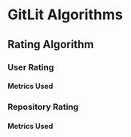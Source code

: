 # GitLit Algorithms


## Rating Algorithm

### User Rating


#### Metrics Used


### Repository Rating

#### Metrics Used
